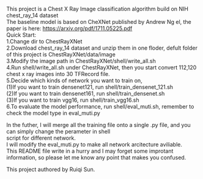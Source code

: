 This project is a Chest X Ray Image classification algorithm build on NIH chest_ray_14 dataset<br />
The baseline model is based on CheXNet published by Andrew Ng el, the paper is here: https://arxiv.org/pdf/1711.05225.pdf <br />
Quick Start:<br />
1.Change dir to ChestRayXNet<br />
2.Download chest_ray_14 dataset and unzip them in one floder, defult folder of this project is ChestRayXNet/data/image<br />
3.Modify the image path in ChestRayXNet/shell/write_all.sh<br />
4.Run shell/write_all.sh under ChestRayXNet, then you start convert 112,120 chest x ray images into 30 TFRecord file.<br />
5.Decide which kinds of network you want to train on, <br />
  (1)If you want to train densenet121, run shell/train_densenet_121.sh<br />
  (2)If you want to train densenet161, run shell/train_densenet.sh<br />
  (3)If you want to train vgg16, run shell/train_vgg16.sh<br />
6.To evaluate the model performance, run shell/eval_muti.sh, remember to check the model type in eval_muti.py<br />

In the futher, I will merge all the training file onto a single .py file, and you can simply change the perameter in shell <br />
script for different network.<br />
I will modify the eval_muti.py to make all network arcitecture aviliable.<br />
This README file write in a hurry and I may forget some improtant information, so please let me know any point that makes you confused.<br />

This project authored by Ruiqi Sun.<br />
